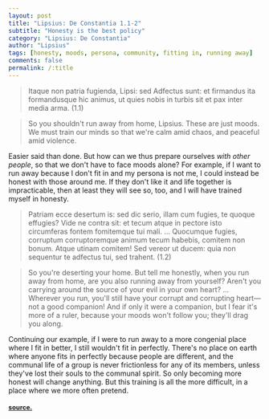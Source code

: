 ```yaml
---
layout: post
title: "Lipsius: De Constantia 1.1-2"
subtitle: "Honesty is the best policy"
category: "Lipsius: De Constantia"
author: "Lipsius"
tags: [honesty, moods, persona, community, fitting in, running away]
comments: false
permalink: /:title
---
```


> Itaque non patria fugienda, Lipsi: sed Adfectus sunt: et firmandus ita formandusque hic animus, ut quies nobis in turbis sit et pax inter media arma. (1.1)

> So you shouldn't run away from home, Lipsius. These are just moods. We must train our minds so that we're calm amid chaos, and peaceful amid violence.

Easier said than done. But how can we thus prepare ourselves *with other people*, so that we don't have to face moods alone? For example, if I want to run away because I don't fit in and my persona is not me, I could instead be honest with those around me. If they don't like it and life together is impracticable, then at least they will see so, too, and I will have trained myself in honesty.

> Patriam ecce desertum is: sed dic serio, illam cum fugies, te quoque effugies? Vide ne contra sit: et tecum atque in pectore isto circumferas fontem fomitemque tui mali. ... Quocumque fugies, corruptum corruptoremque animum tecum habebis, comitem non bonum. Atque utinam comitem! Sed vereor ut ducem: quia non sequentur te adfectus tui, sed trahent. (1.2)

> So you're deserting your home. But tell me honestly, when you run away from home, are you also running away from yourself? Aren't you carrying around the source of your evil in your own heart? ... Wherever you run, you'll still have your corrupt and corrupting heart—not a good companion! And if only it were a companion, but I fear it's more of a ruler, because your moods won't follow you; they'll drag you along.

Continuing our example, if I were to run away to a more congenial place where I fit in better, I still wouldn't fit in perfectly. There's no place on earth where anyone fits in perfectly because people are different, and the communal life of a group is never frictionless for any of its members, unless they've lost their souls to the communal spirit. So only becoming more honest will change anything. But this training is all the more difficult, in a place where we more often pretend.

<a href="https://books.google.com/books?id=ZmpSAAAAcAAJ&pg=PA2"><i class="fas fa-book" aria-hidden="true"></i> <h2 style="font-size: 0.8rem">source.</h2></a>